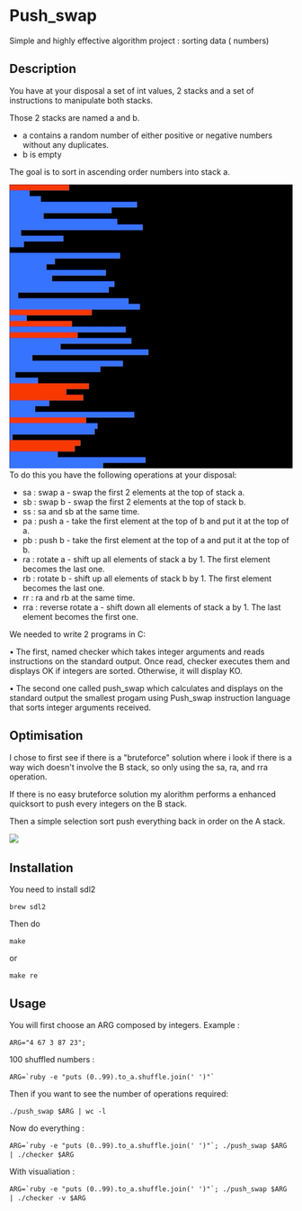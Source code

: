# Push_swap
Simple and highly effective algorithm project : sorting data ( numbers) 

## Description 

You have at your disposal a set of int values, 2 stacks and a set of instructions to manipulate both stacks.

Those 2 stacks are named a and b.

- a contains a random number of either positive or negative numbers without
any duplicates.
- b is empty

The goal is to sort in ascending order numbers into stack a.

![](49.gif)
To do this you have the following operations at your disposal:

- sa : swap a - swap the first 2 elements at the top of stack a. 
- sb : swap b - swap the first 2 elements at the top of stack b. 
- ss : sa and sb at the same time.
- pa : push a - take the first element at the top of b and put it at the top of a.
- pb : push b - take the first element at the top of a and put it at the top of b. 
- ra : rotate a - shift up all elements of stack a by 1. The first element becomes
the last one.
- rb : rotate b - shift up all elements of stack b by 1. The first element becomes
the last one.
- rr : ra and rb at the same time.
- rra : reverse rotate a - shift down all elements of stack a by 1. The last element
becomes the first one.

We needed to write 2 programs in C:

• The first, named checker which takes integer arguments and reads instructions on the standard output. Once read, checker executes them and displays OK if integers are sorted. Otherwise, it will display KO.

• The second one called push_swap which calculates and displays on the standard output the smallest progam using Push_swap instruction language that sorts integer arguments received.

## Optimisation

I chose to first see if there is a "bruteforce" solution where i look if there is a way wich doesn't involve the B stack, so only using the sa, ra, and rra operation.

If there is no easy bruteforce solution my alorithm performs a enhanced quicksort to push every integers on the B stack.

Then a simple selection sort push everything back in order on the A stack.

![](99.gif)

## Installation 

You need to install sdl2 
```
brew sdl2
```
Then do
```
make
```
or 
```
make re
```
## Usage 
You will first choose an ARG composed by integers.
Example : 
```
ARG="4 67 3 87 23"; 
```
100 shuffled numbers :
```
ARG=`ruby -e "puts (0..99).to_a.shuffle.join(' ')"`
```

Then if you want to see the number of operations required: 
```
./push_swap $ARG | wc -l
```
Now do everything : 
```
ARG=`ruby -e "puts (0..99).to_a.shuffle.join(' ')"`; ./push_swap $ARG | ./checker $ARG
```
With visualiation :
```
ARG=`ruby -e "puts (0..99).to_a.shuffle.join(' ')"`; ./push_swap $ARG | ./checker -v $ARG
```

